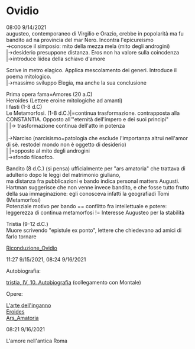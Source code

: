 # Ovidio
08:00 9/14/2021  
augusteo, contemporaneo di Virgilio e Orazio, crebbe in popolarità ma fu bandito ad na provincia del mar Nero. Incontra l'epicureismo  
	->conosce il simposio: mito della mezza mela (mito degli androgini)  
									|->desiderio presuppone distanza. Eros non ha valore sulla coincdenza  
									|->introduce lìidea della schiavo d'amore  
  
Scrive in metro elagico. Applica mescolamento dei generi. Introduce il poema mitologico.   
		|->massimo sviluppo Elegia, ma anche la sua conclusione  
  
Prima opera fama=Amores (20 a.C)  
Heroides (Lettere eroine mitologiche ad amanti)  
I fasti (1-8 d.C)  
Le Metamorfosi. (1-8 d.C.)|=continua trasformazione. contrapposta alla CONSTANTIA. Opposto all'"eternità dell'impero e dei suoi principi"  
 |			  |-> trasformazione continua dell'atto in potenza  
 |  
 |->Narciso (narcisismo=patologia che esclude l'importanza altrui nell'amor di sè. restodel mondo non è oggetto di desiderio)  
 |   |=opposto al mito degli androgini  
 |->sfondo filosofco.  
  
Bandito (8 d.C.) (si pensa) ufficialmente per "ars amatoria" che trattava di adulterio dopo le leggi del matrimonio giuliano,   
ma distanza fra pubblicazioni e bando indica personal matters Augusti.  
Hartman suggerisce che non venne invece bandito, e che fosse tutto frutto della sua immaginazione: egli conosceva infatti la geografiadi Tomi (Metamorfosi)  
Potenziale motivo per bando == conflitto fra intellettuale e potere: leggerezza di continua metamorfosi != Interesse Augusteo per la stabilità  
  
Tristia (9-12 d.C.)  
Muore scrivendo "epistule ex ponto", lettere che chiedevano ad amici di farlo tornare  
  
  
[Riconduzione_Ovidio](/notes/17_settembre_come_importanti_-guerra-)  
  
11:27 9/15/2021, 08:24 9/16/2021  
  
Autobiografia:  
  
[tristia, IV, 10. Autobiografia](/notes/tristia_autobiografia_4_10_ovidio) (collegamento con Montale)  
  
  
Opere:  
  
[L'arte dell'inganno](/notes/arte_inganno_ovidio)  
[Eroides](/notes/eroides)  
[Ars_Amatoria](/notes/ars_amatoria)  
  
08:21 9/16/2021  
  
L'amore nell'antica Roma  
  
  

